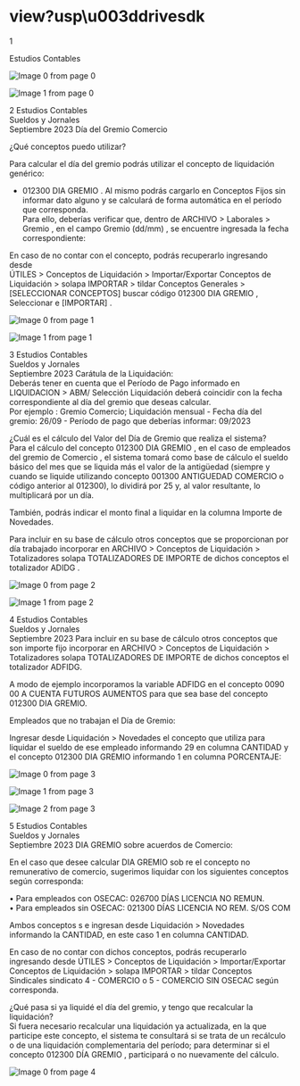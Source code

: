 # view?usp\u003ddrivesdk

 1 
 
  
Estudios Contables  


![Image 0 from page 0](images/image_0_0.png)

![Image 1 from page 0](images/image_0_1.png)

 
 
 
 2 Estudios Contables  
Sueldos y Jornales  
Septiembre 2023  Día del Gremio  Comercio  
 
¿Qué  conceptos  puedo  utilizar?  
 
Para  calcular  el día del gremio  podrás  utilizar  el concepto  de liquidación  
genérico:  
- 012300  DIA GREMIO . 
Al mismo podrás cargarlo en Conceptos Fijos sin informar dato alguno y 
se calculará  de forma  automática  en el  período  que corresponda.  
Para ello, deberías verificar que, dentro de  ARCHIVO > Laborales > 
Gremio , en el campo  Gremio  (dd/mm) , se encuentre  ingresada la fecha  
correspondiente:  
 
 
 
 
En caso  de no contar con el concepto,  podrás  recuperarlo  ingresando  desde  
ÚTILES > Conceptos de Liquidación > Importar/Exportar Conceptos de 
Liquidación > solapa IMPORTAR  > tildar Conceptos Generales  > 
[SELECCIONAR CONCEPTOS] buscar código 012300 DIA GREMIO , 
Seleccionar e [IMPORTAR] .  
 
 


![Image 0 from page 1](images/image_1_0.png)

![Image 1 from page 1](images/image_1_1.png)

 
 
 
 3 Estudios Contables  
Sueldos y Jornales  
Septiembre 2023  Carátula  de la Liquidación:  
Deberás tener en cuenta que el Período de Pago informado en 
LIQUIDACION > ABM/ Selección Liquidación deberá coincidir con la 
fecha correspondiente al día del gremio que  deseas  calcular.  
Por ejemplo : Gremio  Comercio;  Liquidación  mensual  - Fecha  día del 
gremio:  26/09  - Período  de pago  que deberías  informar:  09/2023  
 
 
 
 
 
¿Cuál  es el cálculo  del Valor  del Día de Gremio  que 
realiza  el sistema?  
Para el cálculo del concepto 012300 DIA GREMIO , en el caso de 
empleados del  gremio de Comercio , el sistema tomará como base de 
cálculo el sueldo básico  del mes que se liquida  más el valor  de la 
antigüedad  (siempre  y cuando  se liquide utilizando concepto 001300 
ANTIGUEDAD COMERCIO o código anterior al 012300),  lo dividirá por  25 
y, al valor resultante,  lo multiplicará por  un día. 
 
También, podrás indicar el monto final a liquidar en la columna Importe 
de Novedades.  
 
Para incluir en su base de cálculo otros conceptos que se proporcionan 
por día trabajado incorporar en ARCHIVO > Conceptos de Liquidación > 
Totalizadores solapa TOTALIZADORES DE IMPORTE de dichos conceptos el 
totalizador ADIDG .  
 


![Image 0 from page 2](images/image_2_0.png)

![Image 1 from page 2](images/image_2_1.png)

 
 
 
 4 Estudios Contables  
Sueldos y Jornales  
Septiembre 2023  Para incluir en su base de  cálculo otros conceptos que son importe fijo 
incorporar en ARCHIVO > Conceptos de Liquidación > Totalizadores solapa 
TOTALIZADORES DE IMPORTE de dichos conceptos el totalizador ADFIDG.  
 
A modo de ejemplo incorporamos la variable ADFIDG en el concepto 
0090 00 A CUENTA FUTUROS AUMENTOS  para que sea base del concepto 
012300 DIA GREMIO.  
 
 
 
 
 
 
 
 
Empleados que no trabajan el Día de Gremio:  
 
Ingresar desde Liquidación > Novedades  el concepto que utiliza para 
liquidar el sueldo de ese empleado informando 29 en columna 
CANTIDAD y el concepto 012300 DIA GREMIO informando 1 en 
columna PORCENTAJE:  
 
 
 


![Image 0 from page 3](images/image_3_0.png)

![Image 1 from page 3](images/image_3_1.png)

![Image 2 from page 3](images/image_3_2.png)

 
 
 
 5 Estudios Contables  
Sueldos y Jornales  
Septiembre 2023  DIA GREMIO sobre acuerdos de Comercio:  
 
En el caso que desee calcular DIA GREMIO sob re el concepto no 
remunerativo de comercio, sugerimos liquidar con los siguientes 
conceptos según corresponda:  
 
• Para empleados con OSECAC: 026700 DÍAS LICENCIA NO 
REMUN.    
• Para empleados sin OSECAC: 021300 DÍAS LICENCIA NO REM. 
S/OS COM  
 
Ambos conceptos s e ingresan desde Liquidación > Novedades  
informando la CANTIDAD, en este caso 1 en columna CANTIDAD.  
 
 
En caso  de no contar con dichos conceptos,  podrás  recuperarlo  
ingresando desde  ÚTILES > Conceptos de Liquidación > 
Importar/Exportar Conceptos de Liquidación > solapa IMPORTAR > 
tildar Conceptos Sindicales sindicato 4 - COMERCIO o 5 - COMERCIO 
SIN OSECAC según corresponda.  
 
¿Qué  pasa  si ya liquidé  el día  del gremio,  y tengo  que 
recalcular  la liquidación?  
Si fuera necesario recalcular  una liquidación ya actualizada, en la que 
participe  este concepto, el sistema te consultará si se trata de un 
recálculo o de una  liquidación complementaria del período; para 
determinar si el concepto 012300  DÍA GREMIO , participará  o no 
nuevamente  del cálculo.  
 
 
 
 
 

![Image 0 from page 4](images/image_4_0.png)

